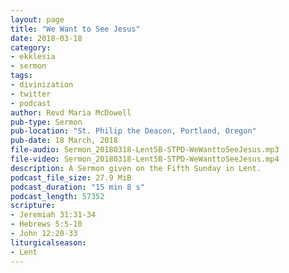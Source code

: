 ```yaml
---
layout: page
title: "We Want to See Jesus"
date: 2018-03-18
category:
- ekklesia
- sermon
tags:
- divinization
- twitter
- podcast
author: Revd Maria McDowell
pub-type: Sermon
pub-location: "St. Philip the Deacon, Portland, Oregon"
pub-date: 18 March, 2018
file-audio: Sermon_20180318-Lent5B-STPD-WeWanttoSeeJesus.mp3
file-video: Sermon_20180318-Lent5B-STPD-WeWanttoSeeJesus.mp4
description: A Sermon given on the Fifth Sunday in Lent.
podcast_file_size: 27.9 MiB
podcast_duration: "15 min 8 s"
podcast_length: 57352
scripture:
- Jeremiah 31:31-34
- Hebrews 5:5-10
- John 12:20-33
liturgicalseason:
- Lent
---
```

